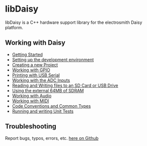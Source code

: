 # libDaisy

libDaisy is a C++ hardware support library for the electrosmith Daisy platform.

## Working with Daisy

* [Getting Started](https://github.com/electro-smith/DaisyWiki/wiki)
* [Setting up the development environment](https://github.com/electro-smith/DaisyWiki/wiki/1.-Setting-Up-Your-Development-Environment)
* [Creating a new Project](https://github.com/electro-smith/DaisyWiki/wiki/How-To:-Create-a-New-Project)
* [Working with GPIO](Working-With-GPIO.md)
* [Printing with USB Serial](Printing-With-USB.md)
* [Working with the ADC Inputs](Working-With-ADC.md)
* [Reading and Writing files to an SD Card or USB Drive]()
* [Using the external 64MB of SDRAM]()
* [Working with Audio]()
* [Working with MIDI]()
* [Code Conventions and Common Types]()
* [Running and writing Unit Tests](Unit-Testing.md)

## Troubleshooting

Report bugs, typos, errors, etc. [here on Github](https://github.com/electro-smith/libDaisy/issues)